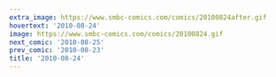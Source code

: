 ```yaml
---
extra_image: https://www.smbc-comics.com/comics/20100824after.gif
hovertext: '2010-08-24'
image: https://www.smbc-comics.com/comics/20100824.gif
next_comic: '2010-08-25'
prev_comic: '2010-08-23'
title: '2010-08-24'
---
```


